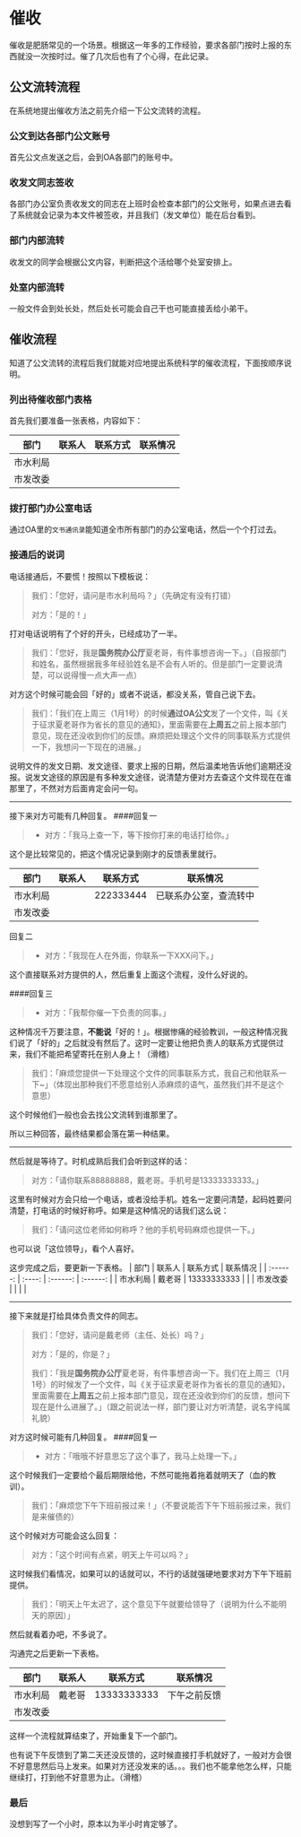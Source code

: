 # 催收

催收是肥肠常见的一个场景。根据这一年多的工作经验，要求各部门按时上报的东西就没一次按时过。催了几次后也有了个心得，在此记录。

## 公文流转流程

在系统地提出催收方法之前先介绍一下公文流转的流程。

### 公文到达各部门公文账号

首先公文点发送之后，会到OA各部门的账号中。

### 收发文同志签收

各部门办公室负责收发文的同志在上班时会检查本部门的公文账号，如果点进去看了系统就会记录为本文件被签收，并且我们（发文单位）能在后台看到。

### 部门内部流转

收发文的同学会根据公文内容，判断把这个活给哪个处室安排上。

### 处室内部流转

一般文件会到处长处，然后处长可能会自己干也可能直接丢给小弟干。


## 催收流程

知道了公文流转的流程后我们就能对应地提出系统科学的催收流程，下面按顺序说明。

### 列出待催收部门表格

首先我们要准备一张表格，内容如下：

|   部门   | 联系人 | 联系方式 | 联系情况 |
| :------: | :----: | :------: | :------: |
| 市水利局 |        |          |          |
| 市发改委 |        |          |          |

### 拨打部门办公室电话

通过OA里的`文书通讯录`能知道全市所有部门的办公室电话，然后一个个打过去。

### 接通后的说词

电话接通后，不要慌！按照以下模板说：

> 我们：「您好，请问是市水利局吗？」（先确定有没有打错）
>
> 对方：「是的！」

打对电话说明有了个好的开头，已经成功了一半。

> 我们：「您好，我是**国务院办公厅**夏老哥，有件事想咨询一下。」（自报部门和姓名，虽然根据我多年经验姓名是不会有人听的。但是部门一定要说清楚，可以说得慢一点大声一点）

对方这个时候可能会回「好的」或者不说话，都没关系，管自己说下去。

> 我们：「我们在上周三（1月1号）的时候**通过OA公文**发了一个文件，叫《关于征求夏老哥作为省长的意见的通知》，里面需要在**上周五**之前上报本部门意见，现在还没收到你们的反馈。麻烦把处理这个文件的同事联系方式提供一下，我想问一下现在的进展。」

说明文件的发文日期、发文途径、要求上报的日期，然后温柔地告诉他们逾期还没报。说发文途径的原因是有多种发文途径，说清楚方便对方去查这个文件现在在谁那里了，不然对方后面肯定会问一句。

---

接下来对方可能有几种回复。
####回复一
>- 对方：「我马上查一下，等下按你打来的电话打给你。」

这个是比较常见的，把这个情况记录到刚才的反馈表里就行。

|   部门   | 联系人 | 联系方式 | 联系情况 |
| :------: | :----: | :------: | :------: |
| 市水利局 |        | 222333444 |已联系办公室，查流转中    |
| 市发改委 |        |          |          |

回复二
 > - 对方：「我现在人在外面，你联系一下XXX问下。」

这个直接联系对方提供的人，然后重复上面这个流程，没什么好说的。

####回复三

> - 对方：「我帮你催一下负责的同事。」


这种情况千万要注意，**不能说**「好的！」。根据惨痛的经验教训，一般这种情况我们说了「好的」之后就没有然后了。这时一定要让他把负责人的联系方式提供过来，我们不能把希望寄托在别人身上！（滑稽）

> 我们：「麻烦您提供一下处理这个文件的同事联系方式，我自己和他联系一下~」（体现出那种我们不愿意给别人添麻烦的语气，虽然我们并不是这个意思）

这个时候他们一般也会去找公文流转到谁那里了。

所以三种回答，最终结果都会落在第一种结果。

---

然后就是等待了。时机成熟后我们会听到这样的话：

> 对方：「请你联系88888888，戴老哥。手机号是13333333333。」

这里有时候对方会只给一个电话，或者没给手机。姓名一定要问清楚，起码姓要问清楚，打电话的时候好称呼。如果是这种情况的话我们这么说：

> 我们：「请问这位老师如何称呼？他的手机号码麻烦也提供一下。」

也可以说「这位领导」，看个人喜好。

这步完成之后，要更新一下表格。
|   部门   | 联系人 | 联系方式 | 联系情况 |
| :------: | :----: | :------: | :------: |
| 市水利局 |  戴老哥      | 13333333333 |          |
| 市发改委 |        |          |          |

---

接下来就是打给具体负责文件的同志。

> 我们：「您好，请问是戴老师（主任、处长）吗？」
>
> 对方：「是的，你是？」
>
> 我们：「我是**国务院办公厅**夏老哥，有件事想咨询一下。我们在上周三（1月1号）的时候发了一个文件，叫《关于征求夏老哥作为省长的意见的通知》，里面需要在**上周五**之前上报本部门意见，现在还没收到你们的反馈，想问下现在是什么进展了。」（跟之前说法一样，部门要让对方听清楚，说名字纯属礼貌）

对方这时候可能有几种回复。
####回复一
> - 对方：「哦哦不好意思忘了这个事了，我马上处理一下。」

这个时候我们一定要给个最后期限给他，不然可能拖着拖着就明天了（血的教训）。

> 我们：「麻烦您下午下班前报过来！」（不要说能否下午下班前报过来，我们是来催债的）

这个时候对方可能会这么回复：

> 对方：「这个时间有点紧，明天上午可以吗？」

这时候我们看情况，如果可以的话就可以，不行的话就强硬地要求对方下午下班前提供。

> 我们：「明天上午太迟了，这个意见下午就要给领导了（说明为什么不能明天的原因）」

然后就看着办吧，不多说了。

沟通完之后更新一下表格。

|   部门   | 联系人 | 联系方式 | 联系情况 |
| :------: | :----: | :------: | :------: |
| 市水利局 |  戴老哥      | 13333333333 |  下午之前反馈        |
| 市发改委 |        |          |          |

这样一个流程就算结束了，开始重复下一个部门。

也有说下午反馈到了第二天还没反馈的，这时候直接打手机就好了，一般对方会很不好意思然后马上发来。如果对方还没发来的话。。。我们也不能拿他怎么样，只能继续打，打到他不好意思为止。（滑稽）

### 最后

没想到写了一个小时，原本以为半小时肯定够了。